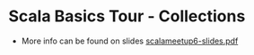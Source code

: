 # Scala Basics Tour - Collections

- More info can be found on slides [scalameetup6-slides.pdf](https://github.com/kasonchan/scalameetups/blob/master/scalameetup6-slides/docs/scalameetup6-slides.pdf)

